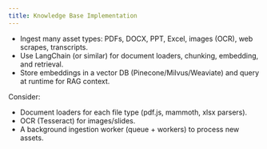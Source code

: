 ```yaml
---
title: Knowledge Base Implementation
---
```


* Ingest many asset types: PDFs, DOCX, PPT, Excel, images (OCR), web scrapes, transcripts.
* Use LangChain (or similar) for document loaders, chunking, embedding, and retrieval.
* Store embeddings in a vector DB (Pinecone/Milvus/Weaviate) and query at runtime for RAG context.

Consider:

* Document loaders for each file type (pdf.js, mammoth, xlsx parsers).
* OCR (Tesseract) for images/slides.
* A background ingestion worker (queue + workers) to process new assets.

